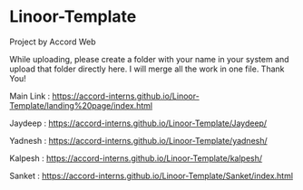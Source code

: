 # Linoor-Template
Project by Accord Web

While uploading, please create a folder with your name in your system and upload that folder directly here. I will merge all the work in one file. Thank You!

Main Link : https://accord-interns.github.io/Linoor-Template/landing%20page/index.html

Jaydeep : https://accord-interns.github.io/Linoor-Template/Jaydeep/

Yadnesh : https://accord-interns.github.io/Linoor-Template/yadnesh/

Kalpesh : https://accord-interns.github.io/Linoor-Template/kalpesh/

Sanket  :  https://accord-interns.github.io/Linoor-Template/Sanket/index.html
